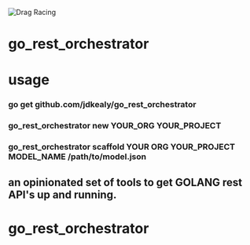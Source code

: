 ![Drag Racing](https://storage.googleapis.com/gopherizeme.appspot.com/gophers/cf7d8c19c020aaa7403991d9799219fca0070011.png)

# go_rest_orchestrator
# usage
### go get github.com/jdkealy/go_rest_orchestrator
### go_rest_orchestrator new YOUR_ORG YOUR_PROJECT
### go_rest_orchestrator scaffold YOUR ORG YOUR_PROJECT MODEL_NAME /path/to/model.json
## an opinionated set of tools to get GOLANG rest API's up and running. 
# go_rest_orchestrator
